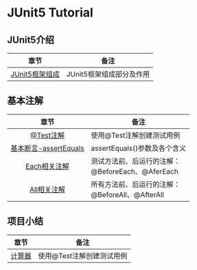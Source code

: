 # JUnit5 Tutorial

## JUnit5介绍
|章节|备注|
|:-:| --- |
|[JUnit5框架组成](/archives/junit01)|JUnit5框架组成部分及作用|


## 基本注解
|章节|备注|
|:-:| --- |
|[@Test注解](/archives/junit07)|使用@Test注解创建测试用例|
|[基本断言-assertEquals](/archives/junit08)|assertEquals()参数及各个含义|
|[Each相关注解](/archives/junit07)|测试方法前、后运行的注解：<br>@BeforeEach、@AferEach|
|[All相关注解](/archives/junit07)|所有方法前、后运行的注解：<br>@BeforeAll、@AfterAll|


## 项目小结
|章节|备注|
|:-:| --- |
|[计算器](/archives/junit07)|使用@Test注解创建测试用例|
